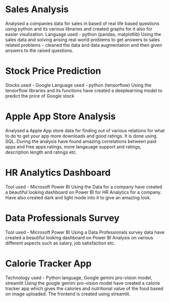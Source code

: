 # Sales Analysis
Analysed a companies data for sales in based of real life based questions using python and its various libraries and created graphs for it also for easier visulization.
Language used - python (pandas, matplotlib)
Using the sales data and solving arising real world problems to get answers to sales related problems - cleaned the data and data augmentation
and then given answers to the raised questions.

# Stock Price Prediction
Stocks used - Google
Language used - python (tensorflow)
Using the tensorflow libraries and its functions have created a deeplearning model to predict the price of Google stock

# Apple App Store Analysis
Analysed a Apple App store data for finding out of various relations for what to do to get your app more downloads and good ratings.
It is done using SQL. During the analysis have found amazing correlations between paid apps and free apps ratings, more langauage support and 
ratings, description length and ratings etc.

# HR Analytics Dashboard
Tool used - Microsoft Power BI
Using the Data for a company have created a beautiful looking dashboard on Power BI for HR Analytics for a company.
Have also created dark and light mode into it to give an amazing look.

# Data Professionals Survey
Tool used - Microsoft Power BI
Using a Data Professionals survey data have created a beautiful looking dashboard on Power BI Analysis on various
different aspects such as salary, job satisfaction etc.

# Calorie Tracker App
Technology used - Python language, Google gemini pro-vision model, streamlit
Using the google gemini pro-vision model have created a calorie tracker app which gives the calories and nutritional value
of the food based on image uploaded. The frontend is created using streamlit.
